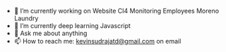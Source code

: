 - 🔭 I’m currently working on Website CI4 Monitoring Employees Moreno Laundry
- 🌱 I’m currently deep learning Javascript
- 💬 Ask me about anything
- 📫 How to reach me: kevinsudrajatd@gmail.com on email
